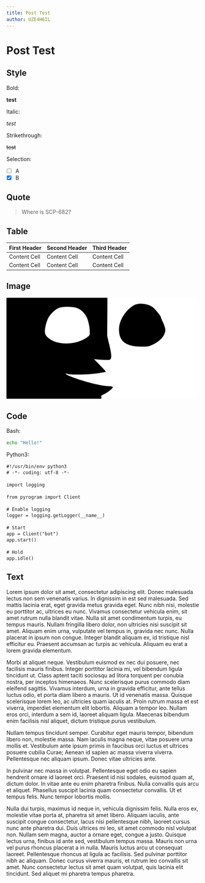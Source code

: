```yaml
---
title: Post Test
author: UZE4H6IL
---
```


# Post Test

## Style

Bold:

**test**

Italic:

*test*

Strikethrough:

~~test~~

Selection:

- [ ] A
- [x] B

## Quote

> Where is SCP-682?

## Table

First Header | Second Header | Third Header
------------ | ------------- | ------------
Content Cell | Content Cell  | Content Cell
Content Cell | Content Cell  | Content Cell

## Image

![](/images/cover.png)

## Code

Bash:

```bash
echo "Hello!"
```

Python3:

```python3
#!/usr/bin/env python3
# -*- coding: utf-8 -*-

import logging

from pyrogram import Client

# Enable logging
logger = logging.getLogger(__name__)

# Start
app = Client("bot")
app.start()

# Hold
app.idle()
```

## Text

Lorem ipsum dolor sit amet, consectetur adipiscing elit. Donec 
malesuada lectus non sem venenatis varius. In dignissim in est sed 
malesuada. Sed mattis lacinia erat, eget gravida metus gravida eget. 
Nunc nibh nisi, molestie eu porttitor ac, ultrices eu nunc. Vivamus 
consectetur vehicula enim, sit amet rutrum nulla blandit vitae. Nulla 
sit amet condimentum turpis, eu tempus mauris. Nullam fringilla libero 
dolor, non ultricies nisi suscipit sit amet. Aliquam enim urna, 
vulputate vel tempus in, gravida nec nunc. Nulla placerat in ipsum non 
congue. Integer blandit aliquam ex, id tristique nisl efficitur eu. 
Praesent accumsan ac turpis ac vehicula. Aliquam eu erat a lorem 
gravida elementum.

Morbi at aliquet neque. Vestibulum euismod ex nec dui posuere, nec 
facilisis mauris finibus. Integer porttitor lacinia mi, vel bibendum 
ligula tincidunt ut. Class aptent taciti sociosqu ad litora torquent 
per conubia nostra, per inceptos himenaeos. Nunc scelerisque purus 
commodo diam eleifend sagittis. Vivamus interdum, urna in gravida 
efficitur, ante tellus luctus odio, et porta diam libero a mauris. 
Ut id venenatis massa. Quisque scelerisque lorem leo, ac ultricies 
quam iaculis at. Proin rutrum massa et est viverra, imperdiet elementum 
elit lobortis. Aliquam a tempor leo. Nullam eros orci, interdum a sem 
id, laoreet aliquam ligula. Maecenas bibendum enim facilisis nisl 
aliquet, dictum tristique purus vestibulum.

Nullam tempus tincidunt semper. Curabitur eget mauris tempor, bibendum 
libero non, molestie massa. Nam iaculis magna neque, vitae posuere urna 
mollis et. Vestibulum ante ipsum primis in faucibus orci luctus et 
ultrices posuere cubilia Curae; Aenean id sapien ac massa viverra 
viverra. Pellentesque nec aliquam ipsum. Donec vitae ultricies ante.

In pulvinar nec massa in volutpat. Pellentesque eget odio eu sapien 
hendrerit ornare id laoreet orci. Praesent id nisi sodales, euismod 
quam at, dictum dolor. In vitae ante eu enim pharetra finibus. Nulla 
convallis quis arcu et aliquet. Phasellus suscipit lacinia quam 
consectetur convallis. Ut et tempus felis. Nunc tempor lobortis mollis.

Nulla dui turpis, maximus id neque in, vehicula dignissim felis. 
Nulla eros ex, molestie vitae porta at, pharetra sit amet libero. 
Aliquam iaculis, ante suscipit congue consectetur, lacus nisi 
pellentesque nibh, laoreet cursus nunc ante pharetra dui. Duis ultrices 
mi leo, sit amet commodo nisl volutpat non. Nullam sem magna, auctor a 
ornare eget, congue a justo. Quisque lectus urna, finibus id ante sed, 
vestibulum tempus massa. Mauris non urna vel purus rhoncus placerat a 
in nulla. Mauris luctus arcu ut consequat laoreet. Pellentesque rhoncus 
at ligula ac facilisis. Sed pulvinar porttitor nibh ac aliquam. Donec 
cursus viverra mauris, et rutrum leo convallis sit amet. Nunc 
consectetur lectus sit amet quam volutpat, quis lacinia elit tincidunt. 
Sed aliquet mi pharetra tempus pharetra.
